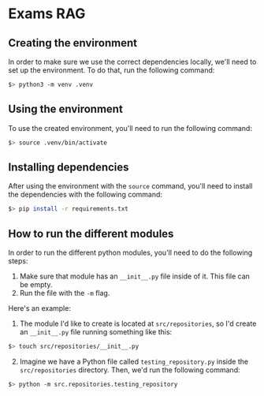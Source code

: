 # Exams RAG

## Creating the environment

In order to make sure we use the correct dependencies locally, we'll need to set up the environment.
To do that, run the following command:

```sh
$> python3 -m venv .venv
```

## Using the environment

To use the created environment, you'll need to run the following command:

```sh
$> source .venv/bin/activate
```

## Installing dependencies

After using the environment with the `source` command, you'll need to install the dependencies with the following command:

```sh
$> pip install -r requirements.txt
```

## How to run the different modules

In order to run the different python modules, you'll need to do the following steps:

1. Make sure that module has an `__init__.py` file inside of it. This file can be empty.
2. Run the file with the `-m` flag.

Here's an example:

1. The module I'd like to create is located at `src/repositories`, so I'd create an `__init__.py` file running something like this:

```sh
$> touch src/repositories/__init__.py
```

2. Imagine we have a Python file called `testing_repository.py` inside the `src/repositories` directory. Then, we'd run the following command:

```sh
$> python -m src.repositories.testing_repository
```
